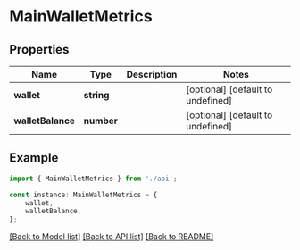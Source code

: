 # MainWalletMetrics


## Properties

Name | Type | Description | Notes
------------ | ------------- | ------------- | -------------
**wallet** | **string** |  | [optional] [default to undefined]
**walletBalance** | **number** |  | [optional] [default to undefined]

## Example

```typescript
import { MainWalletMetrics } from './api';

const instance: MainWalletMetrics = {
    wallet,
    walletBalance,
};
```

[[Back to Model list]](../README.md#documentation-for-models) [[Back to API list]](../README.md#documentation-for-api-endpoints) [[Back to README]](../README.md)
